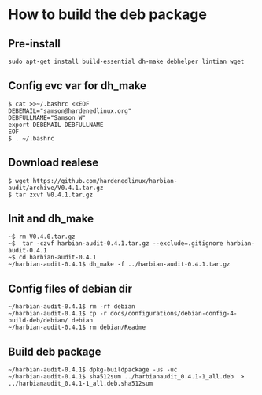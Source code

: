 # How to build the deb package 

## Pre-install 
```
sudo apt-get install build-essential dh-make debhelper lintian wget 
```
## Config evc var for dh_make 
```
$ cat >>~/.bashrc <<EOF
DEBEMAIL="samson@hardenedlinux.org"
DEBFULLNAME="Samson W"
export DEBEMAIL DEBFULLNAME
EOF
$ . ~/.bashrc
```
## Download realese 
```
$ wget https://github.com/hardenedlinux/harbian-audit/archive/V0.4.1.tar.gz
$ tar zxvf V0.4.1.tar.gz 
```
## Init and dh_make
```
~$ rm V0.4.0.tar.gz
~$  tar -czvf harbian-audit-0.4.1.tar.gz --exclude=.gitignore harbian-audit-0.4.1
~$ cd harbian-audit-0.4.1
~/harbian-audit-0.4.1$ dh_make -f ../harbian-audit-0.4.1.tar.gz
```
## Config files of debian dir 
```
~/harbian-audit-0.4.1$ rm -rf debian
~/harbian-audit-0.4.1$ cp -r docs/configurations/debian-config-4-build-deb/debian/ debian
~/harbian-audit-0.4.1$ rm debian/Readme
```

## Build deb package 
```
~/harbian-audit-0.4.1$ dpkg-buildpackage -us -uc
~/harbian-audit-0.4.1$ sha512sum ../harbianaudit_0.4.1-1_all.deb  > ../harbianaudit_0.4.1-1_all.deb.sha512sum
```


